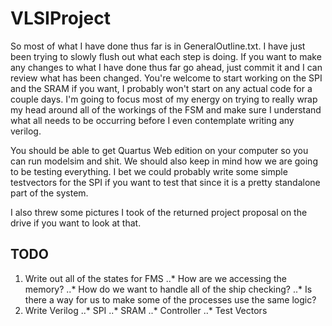 # VLSIProject

So most of what I have done thus far is in GeneralOutline.txt. I have just been trying to slowly flush out what each step is doing. If you want to make any changes to what I have done thus far go ahead, just commit it and I can review what has been changed. You're welcome to start working on the SPI and the SRAM if you want, I probably won't start on any actual code for a couple days. I'm going to focus most of my energy on trying to really wrap my head around all of the workings of the FSM and make sure I understand what all needs to be occurring before I even contemplate writing any verilog. 

You should be able to get Quartus Web edition on your computer so you can run modelsim and shit. We should also keep in mind how we are going to be testing everything. I bet we could probably write some simple testvectors for the SPI if you want to test that since it is a pretty standalone part of the system. 

I also threw some pictures I took of the returned project proposal on the drive if you want to look at that.

## TODO
1. Write out all of the states for FMS
..* How are we accessing the memory?
..* How do we want to handle all of the ship checking?
..* Is there a way for us to make some of the processes use the same logic?
2. Write Verilog
..* SPI
..* SRAM
..* Controller
..* Test Vectors
